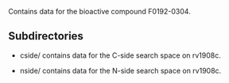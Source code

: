 Contains data for the bioactive compound F0192-0304.

## Subdirectories

- cside/ contains data for the C-side search space on rv1908c.

- nside/ contains data for the N-side search space on rv1908c.


